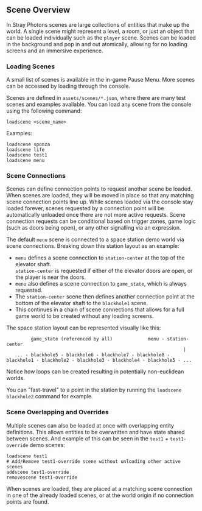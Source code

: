 ## Scene Overview

In Stray Photons scenes are large collections of entities that make up the world. A single scene might represent a level, a room, or just an object that can be loaded individually such as the `player` scene.
Scenes can be loaded in the background and pop in and out atomically, allowing for no loading screens and an immersive experience.

### Loading Scenes

A small list of scenes is available in the in-game Pause Menu. More scenes can be accessed by loading through the console.

Scenes are defined in `assets/scenes/*.json`, where there are many test scenes and examples available.
You can load any scene from the console using the following command:

```
loadscene <scene_name>
```

Examples:
```
loadscene sponza
loadscene life
loadscene test1
loadscene menu
```

### Scene Connections

Scenes can define connection points to request another scene be loaded. When scenes are loaded, they will be moved in place so that any matching scene connection points line up.
While scenes loaded via the console stay loaded forever, scenes requested by a connection point will be automatically unloaded once there are not more active requests.
Scene connection requests can be conditional based on trigger zones, game logic (such as doors being open), or any other signalling via an expression.

The default `menu` scene is connected to a space station demo world via scene connections. Breaking down this station layout as an example:
- `menu` defines a scene connection to `station-center` at the top of the elevator shaft.  
  `station-center` is requested if either of the elevator doors are open, or the player is near the doors.
- `menu` also defines a scene connection to `game_state`, which is always requested.
- The `station-center` scene then defines another connection point at the bottom of the elevator shaft to the `blackhole1` scene.  
- This continues in a chain of scene connections that allows for a full game world to be created without any loading screens.

The space station layout can be represented visually like this:
```
         game_state (referenced by all)             menu - station-center
                                                                 |
   ... - blackhole5 - blackhole6 - blackhole7 - blackhole8 - blackhole1 - blackhole2 - blackhole3 - blackhole4 - blackhole5 - ...
```
Notice how loops can be created resulting in potentially non-euclidean worlds.

You can "fast-travel" to a point in the station by running the `loadscene blackhole2` command for example.

### Scene Overlapping and Overrides

Multiple scenes can also be loaded at once with overlapping entity definitions. This allows entities to be overwritten and have state shared between scenes.
And example of this can be seen in the `test1` + `test1-override` demo scenes:

```
loadscene test1
# Add/Remove test1-override scene without unloading other active scenes
addscene test1-override
removescene test1-override
```

When scenes are loaded, they are placed at a matching scene connection in one of the already loaded scenes, or at the world origin if no connection points are found.
